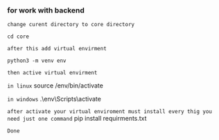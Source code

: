 ### for work with backend

``` change curent directory to core directory ```

	cd core

``` after this add virtual envirment ```

	python3 -m venv env

``` then active virtual envirment ```

``` in linux ```
	source /env/bin/activate

``` in windows ```
	.\env\Scripts\activate

``` after activate your virtual enviroment must install every thig you need just one command ```
	pip install requirments.txt

``` Done ```
